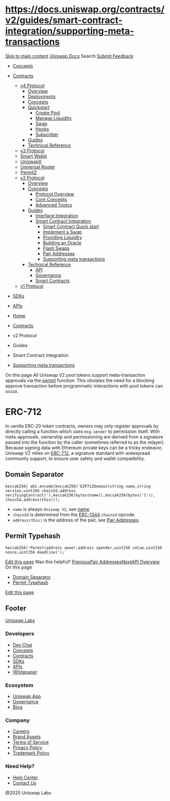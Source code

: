 # https://docs.uniswap.org/contracts/v2/guides/smart-contract-integration/supporting-meta-transactions

[Skip to main content](https://docs.uniswap.org/contracts/v2/guides/smart-contract-integration/supporting-meta-transactions#__docusaurus_skipToContent_fallback)
[Uniswap Docs](https://docs.uniswap.org/)
Search
[Submit Feedback](https://docs.google.com/forms/d/e/1FAIpQLSdjSkZam8KiatL9XACRVxCHjDJjaPGbls77PCXDKFn4JwykXg/viewform)
  * [Concepts](https://docs.uniswap.org/concepts/overview)
  * [Contracts](https://docs.uniswap.org/contracts/v4/overview)
    * [v4 Protocol](https://docs.uniswap.org/contracts/v4/overview)
      * [Overview](https://docs.uniswap.org/contracts/v4/overview)
      * [Deployments](https://docs.uniswap.org/contracts/v4/deployments)
      * [Concepts](https://docs.uniswap.org/contracts/v4/concepts/v4-vs-v3)
      * [Quickstart](https://docs.uniswap.org/contracts/v4/quickstart/create-pool)
        * [Create Pool](https://docs.uniswap.org/contracts/v4/quickstart/create-pool)
        * [Manage Liquidity](https://docs.uniswap.org/contracts/v4/quickstart/manage-liquidity/setup-liquidity)
        * [Swap](https://docs.uniswap.org/contracts/v4/quickstart/swap)
        * [Hooks](https://docs.uniswap.org/contracts/v4/quickstart/hooks/setup)
        * [Subscriber](https://docs.uniswap.org/contracts/v4/quickstart/subscriber)
      * [Guides](https://docs.uniswap.org/contracts/v4/guides/hooks/your-first-hook)
      * [Technical Reference](https://docs.uniswap.org/contracts/v4/reference/errors/)
    * [v3 Protocol](https://docs.uniswap.org/contracts/v3/overview)
    * [Smart Wallet](https://docs.uniswap.org/contracts/smart-wallet/overview)
    * [UniswapX](https://docs.uniswap.org/contracts/uniswapx/overview)
    * [Universal Router](https://docs.uniswap.org/contracts/universal-router/overview)
    * [Permit2](https://docs.uniswap.org/contracts/permit2/overview)
    * [v2 Protocol](https://docs.uniswap.org/contracts/v2/overview)
      * [Overview](https://docs.uniswap.org/contracts/v2/overview)
      * [Concepts](https://docs.uniswap.org/contracts/v2/concepts/protocol-overview/how-uniswap-works)
        * [Protocol Overview](https://docs.uniswap.org/contracts/v2/concepts/protocol-overview/how-uniswap-works)
        * [Core Concepts](https://docs.uniswap.org/contracts/v2/concepts/core-concepts/swaps)
        * [Advanced Topics](https://docs.uniswap.org/contracts/v2/concepts/advanced-topics/fees)
      * [Guides](https://docs.uniswap.org/contracts/v2/guides/interface-integration/using-the-api)
        * [Interface Integration](https://docs.uniswap.org/contracts/v2/guides/interface-integration/using-the-api)
        * [Smart Contract Integration](https://docs.uniswap.org/contracts/v2/guides/smart-contract-integration/quick-start)
          * [Smart Contract Quick start](https://docs.uniswap.org/contracts/v2/guides/smart-contract-integration/quick-start)
          * [Implement a Swap](https://docs.uniswap.org/contracts/v2/guides/smart-contract-integration/trading-from-a-smart-contract)
          * [Providing Liquidity](https://docs.uniswap.org/contracts/v2/guides/smart-contract-integration/providing-liquidity)
          * [Building an Oracle](https://docs.uniswap.org/contracts/v2/guides/smart-contract-integration/building-an-oracle)
          * [Flash Swaps](https://docs.uniswap.org/contracts/v2/guides/smart-contract-integration/using-flash-swaps)
          * [Pair Addresses](https://docs.uniswap.org/contracts/v2/guides/smart-contract-integration/getting-pair-addresses)
          * [Supporting meta transactions](https://docs.uniswap.org/contracts/v2/guides/smart-contract-integration/supporting-meta-transactions)
      * [Technical Reference](https://docs.uniswap.org/contracts/v2/reference/API/overview)
        * [API](https://docs.uniswap.org/contracts/v2/reference/API/overview)
        * [Governance](https://docs.uniswap.org/contracts/v2/reference/Governance/governance-reference)
        * [Smart Contracts](https://docs.uniswap.org/contracts/v2/reference/smart-contracts/factory)
    * [v1 Protocol](https://docs.uniswap.org/contracts/v1/overview)
  * [SDKs](https://docs.uniswap.org/sdk/v4/overview)
  * [APIs](https://docs.uniswap.org/api/subgraph/overview)


  * [Home](https://docs.uniswap.org/)
  * [Contracts](https://docs.uniswap.org/contracts/v4/overview)
  * v2 Protocol
  * Guides
  * Smart Contract Integration
  * [Supporting meta transactions](https://docs.uniswap.org/contracts/v2/guides/smart-contract-integration/supporting-meta-transactions)


On this page
All Uniswap V2 pool tokens support meta-transaction approvals via the [permit](https://docs.uniswap.org/contracts/v2/reference/smart-contracts/pair-erc-20#permit) function. This obviates the need for a blocking approve transaction before programmatic interactions with pool tokens can occur.
# ERC-712
In vanilla ERC-20 token contracts, owners may only register approvals by directly calling a function which uses `msg.sender` to permission itself. With meta-approvals, ownership and permissioning are derived from a signature passed into the function by the caller (sometimes referred to as the relayer). Because signing data with Ethereum private keys can be a tricky endeavor, Uniswap V2 relies on [ERC-712](https://eips.ethereum.org/EIPS/eip-712), a signature standard with widespread community support, to ensure user safety and wallet compatibility.
## Domain Separator[​](https://docs.uniswap.org/contracts/v2/guides/smart-contract-integration/supporting-meta-transactions#domain-separator "Direct link to Domain Separator")
```
keccak256( abi.encode(keccak256('EIP712Domain(string name,string version,uint256 chainId,address verifyingContract)'),keccak256(bytes(name)),keccak256(bytes('1')),  chainId,address(this)));
```

  * `name` is always `Uniswap V2`, see [name](https://docs.uniswap.org/contracts/v2/reference/smart-contracts/pair-erc-20#name).
  * `chainId` is determined from the [ERC-1344](https://ethereum-magicians.org/t/eip-1344-add-chain-id-opcode/1131) `chainid` opcode.
  * `address(this)` is the address of the pair, see [Pair Addresses](https://docs.uniswap.org/sdk/v2/guides/getting-pair-addresses).


## Permit Typehash[​](https://docs.uniswap.org/contracts/v2/guides/smart-contract-integration/supporting-meta-transactions#permit-typehash "Direct link to Permit Typehash")
```
keccak256('Permit(address owner,address spender,uint256 value,uint256 nonce,uint256 deadline)');`
```

[Edit this page](https://github.com/uniswap/uniswap-docs/tree/main/docs/contracts/v2/guides/smart-contract-integration/07-supporting-meta-transactions.md)
Was this helpful?
[PreviousPair Addresses](https://docs.uniswap.org/contracts/v2/guides/smart-contract-integration/getting-pair-addresses)[NextAPI Overview](https://docs.uniswap.org/contracts/v2/reference/API/overview)
On this page
  * [Domain Separator](https://docs.uniswap.org/contracts/v2/guides/smart-contract-integration/supporting-meta-transactions#domain-separator)
  * [Permit Typehash](https://docs.uniswap.org/contracts/v2/guides/smart-contract-integration/supporting-meta-transactions#permit-typehash)


[Edit this page](https://github.com/uniswap/uniswap-docs/tree/main/docs/contracts/v2/guides/smart-contract-integration/07-supporting-meta-transactions.md)
## Footer
[Uniswap Labs](https://docs.uniswap.org/)
### Developers
  * [Dev Chat](https://discord.com/invite/uniswap)
  * [Concepts](https://docs.uniswap.org/concepts/overview)
  * [Contracts](https://docs.uniswap.org/contracts/v4/overview)
  * [SDKs](https://docs.uniswap.org/sdk/v4/overview)
  * [APIs](https://docs.uniswap.org/api/subgraph/overview)
  * [Whitepaper](https://app.uniswap.org/whitepaper-v4.pdf)


### Ecosystem
  * [Uniswap App](https://app.uniswap.org/)
  * [Governance](https://www.uniswapfoundation.org/governance)
  * [Blog](https://blog.uniswap.org/)


### Company
  * [Careers](https://boards.greenhouse.io/uniswaplabs)
  * [Brand Assets](https://github.com/Uniswap/brand-assets/raw/main/Uniswap%20Brand%20Assets.zip)
  * [Terms of Service](https://support.uniswap.org/hc/en-us/articles/30935100859661-Uniswap-Labs-Terms-of-Service)
  * [Privacy Policy](https://support.uniswap.org/hc/en-us/articles/30934457771405-Uniswap-Labs-Privacy-Policy)
  * [Trademark Policy](https://support.uniswap.org/hc/en-us/articles/30934762216973-Uniswap-Labs-Trademark-Guidelines)


### Need Help?
  * [Help Center](https://support.uniswap.org/)
  * [Contact Us](https://support.uniswap.org/hc/en-us/requests/new)


@2025 Uniswap Labs
[](https://github.com/uniswap/uniswap-docs)[](https://twitter.com/Uniswap)[](https://discord.com/invite/uniswap)
